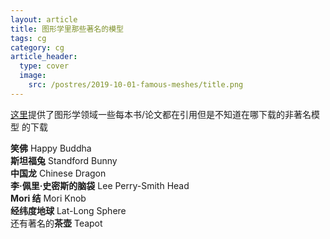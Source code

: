 ```yaml
---
layout: article
title: 图形学里那些著名的模型
tags: cg
category: cg
article_header:
  type: cover
  image:
    src: /postres/2019-10-01-famous-meshes/title.png
---
```

[这里](http://casual-effects.com/data/index.html)提供了图形学领域一些每本书/论文都在引用但是不知道在哪下载的非著名模型
的下载  

**笑佛** Happy Buddha  
**斯坦福兔** Standford Bunny  
**中国龙** Chinese Dragon  
**李·佩里·史密斯的脑袋** Lee Perry-Smith Head  
**Mori 结** Mori Knob  
**经纬度地球** Lat-Long Sphere  
还有著名的**茶壶** Teapot  
